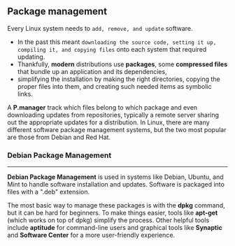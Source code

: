 ## Package management
Every Linux system needs to ```add, remove, and update``` software. 
- In the past this meant ```downloading the source code, setting it up, compiling it, and copying files``` onto each system that required updating.
- Thankfully, **modern** distributions use **packages**, some **compressed files** that bundle up an application and its dependencies,
- simplifying the installation by making the right directories, copying the proper files into them, and creating such needed items as symbolic links.

A **P.manager** track which files belong to which package and even downloading updates from repositories, typically a remote server sharing out the appropriate updates for a distribution.
In Linux, there are many different software package management systems, but the two most popular are those from Debian and Red Hat.

### Debian Package Management
---
**Debian Package Management** is used in systems like Debian, Ubuntu, and Mint to handle software installation and updates. Software is packaged into files with a ".deb" extension.

The most basic way to manage these packages is with the **dpkg** command, but it can be hard for beginners. To make things easier, tools like **apt-get** (which works on top of dpkg) simplify the process. Other helpful tools include **aptitude** for command-line users and graphical tools like **Synaptic** and **Software Center** for a more user-friendly experience.
